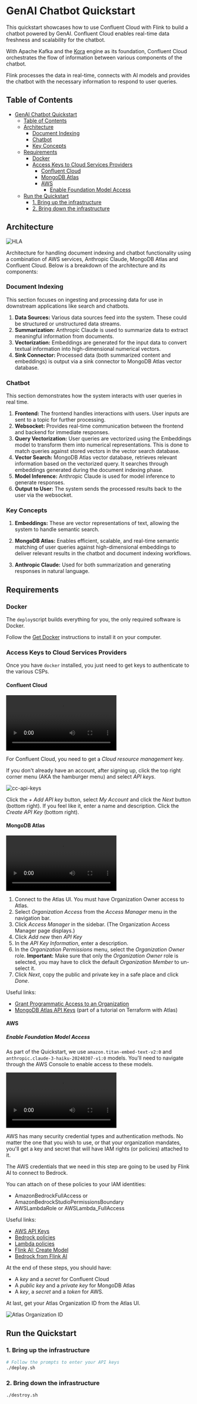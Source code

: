 # GenAI Chatbot Quickstart

This quickstart showcases how to use Confluent Cloud with Flink to build a chatbot powered by GenAI. Confluent Cloud enables
real-time data freshness and scalability for the chatbot.

With Apache Kafka and the [Kora](https://www.confluent.io/kora-cloud-native-apache-kafka-engine/) engine as its foundation, Confluent Cloud
orchestrates the flow of information between various components of the chatbot.

Flink processes the data in real-time, connects with AI models
and provides the chatbot with the necessary information to respond to user queries.

## Table of Contents

- [GenAI Chatbot Quickstart](#genai-chatbot-quickstart)
  - [Table of Contents](#table-of-contents)
  - [Architecture](#architecture)
    - [Document Indexing](#document-indexing)
    - [Chatbot](#chatbot)
    - [Key Concepts](#key-concepts)
  - [Requirements](#requirements)
    - [Docker](#docker)
    - [Access Keys to Cloud Services Providers](#access-keys-to-cloud-services-providers)
      - [Confluent Cloud](#confluent-cloud)
      - [MongoDB Atlas](#mongodb-atlas)
      - [AWS](#aws)
        - [Enable Foundation Model Access](#enable-foundation-model-access)
  - [Run the Quickstart](#run-the-quickstart)
    - [1. Bring up the infrastructure](#1-bring-up-the-infrastructure)
    - [2. Bring down the infrastructure](#2-bring-down-the-infrastructure)

## Architecture

![HLA](./assets/quickstart_architecture.png)

Architecture for handling document indexing and chatbot functionality using a combination of AWS services, Anthropic
Claude, MongoDB Atlas and Confluent Cloud. Below is a breakdown of the architecture and its components:

### Document Indexing

This section focuses on ingesting and processing data for use in downstream applications like search and chatbots.

1. **Data Sources:** Various data sources feed into the system. These could be structured or unstructured data streams.
2. **Summarization:** Anthropic Claude is used to summarize data to extract meaningful information from documents.
3. **Vectorization:** Embeddings are generated for the input data to convert textual information into high-dimensional numerical vectors.
4. **Sink Connector:** Processed data (both summarized content and embeddings) is output via a sink connector to MongoDB Atlas vector database.

### Chatbot

This section demonstrates how the system interacts with user queries in real time.

1. **Frontend:** The frontend handles interactions with users. User inputs are sent to a topic for further processing.
2. **Websocket:** Provides real-time communication between the frontend and backend for immediate responses.
3. **Query Vectorization:** User queries are vectorized using the Embeddings model to transform them into numerical representations. This is done to match queries against stored vectors in the vector search database.
4. **Vector Search:** MongoDB Atlas vector database, retrieves relevant information based on the vectorized query. It searches through embeddings generated during the document indexing phase.
5. **Model Inference:** Anthropic Claude is used for model inference to generate responses.
6. **Output to User:** The system sends the processed results back to the user via the websocket.

### Key Concepts

1. **Embeddings:** These are vector representations of text, allowing the system to handle semantic search.

2. **MongoDB Atlas:** Enables efficient, scalable, and real-time semantic matching of user queries against high-dimensional embeddings to deliver relevant results in the chatbot and document indexing workflows.

3. **Anthropic Claude:** Used for both summarization and generating responses in natural language.

## Requirements

### Docker

The `deploy`script builds everything for you, the only required software is Docker.

Follow the [Get Docker](https://docs.docker.com/get-docker/) instructions to install it on your computer.

### Access Keys to Cloud Services Providers

Once you have `docker` installed, you just need to get keys to authenticate to the various CSPs.

#### Confluent Cloud

![Creating Confluent Cloud Api Keys](./assets/cc-api-keys.mov)

For Confluent Cloud, you need to get a *Cloud resource management* key.

If you don't already have an account, after signing up, click the top right corner menu (AKA the hamburger menu) and select *API keys*.

![cc-api-keys](./assets/cc-api-keys.png)

Click the *+ Add API key* button, select *My Account* and click the *Next* button (bottom right).
If you feel like it, enter a name and description. Click the *Create API Key* (bottom right).

#### MongoDB Atlas

![mongodb-atlas-api-keys](./assets/mongodb-create-api-key.mov)

1. Connect to the Atlas UI. You must have Organization Owner access to Atlas.
2. Select *Organization Access* from the *Access Manager* menu in the navigation bar.
3. Click *Access Manager* in the sidebar. (The Organization Access Manager page displays.)
4. Click *Add new* then *API Key*
5. In the *API Key Information*, enter a description.
6. In the *Organization Permissions* menu, select the *Organization Owner* role. **Important:** Make sure that only the
   *Organization Owner* role is selected, you may have to click the default *Organization Member* to un-select it.
7. Click *Next*, copy the public and private key in a safe place and click *Done*.

Useful links:

- [Grant Programmatic Access to an Organization](https://www.mongodb.com/docs/atlas/configure-api-access/#grant-programmatic-access-to-an-organization)
- [MongoDB Atlas API Keys](https://www.mongodb.com/developer/products/atlas/mongodb-atlas-with-terraform/) (part of a tutorial on Terraform with Atlas)

#### AWS

##### Enable Foundation Model Access

As part of the Quickstart, we use `amazon.titan-embed-text-v2:0` and `anthropic.claude-3-haiku-20240307-v1:0` models. You'll need to navigate through the AWS Console to enable access to these models.

![Enable Foundation Model Access](./assets/aws-enable-foundation-models.mov)

AWS has many security credential types and authentication methods. No matter the one that you wish to use, or that your organization mandates, you'll get a key and secret that will have IAM rights (or policies) attached to it.

The AWS credentials that we need in this step are going to be used by Flink AI to connect to Bedrock.

You can attach on of these policies to your IAM identities:

- AmazonBedrockFullAccess or AmazonBedrockStudioPermissionsBoundary
- AWSLambdaRole or AWSLambda_FullAccess

Useful links:

- [AWS API Keys](https://docs.aws.amazon.com/general/latest/gr/aws-sec-cred-types.html)
- [Bedrock policies](https://docs.aws.amazon.com/bedrock/latest/userguide/security-iam-awsmanpol.html)
- [Lambda policies](https://docs.aws.amazon.com/lambda/latest/dg/permissions-user-function.html)
- [Flink AI: Create Model](https://docs.confluent.io/cloud/current/ai/ai-model-inference.html#create-an-ai-model)
- [Bedrock from Flink AI](https://docs.confluent.io/cloud/current/ai/ai-model-inference.html#aws-bedrock)

At the end of these steps, you should have:

- A *key* and a *secret* for Confluent Cloud
- A *public key* and a *private key* for MongoDB Atlas
- A *key*, a *secret* and a *token* for AWS.

At last, get your Atlas Organization ID from the Atlas UI.

![Atlas Organization ID](./assets/atlas-org-id.png)

## Run the Quickstart

### 1. Bring up the infrastructure

```sh
# Follow the prompts to enter your API keys
./deploy.sh
```

### 2. Bring down the infrastructure

```sh
./destroy.sh
```